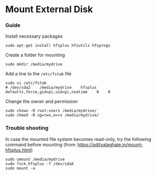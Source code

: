 # Mount External Disk

### Guide

Install necessary packages

    sudo apt-get install hfsplus hfsutils hfsprogs

Create a folder for mounting

    sudo mkdir /media/mydrive

Add a line to the <code>/etc/fstab</code> file

    sudo vi /etc/fstab
    # /dev/sda2    /media/mydrive    hfsplus defaults,force,gid=pi,uid=pi,noatime    0    0
    
Change the owner and permission 
    
    sudo chown -R root:users /media/mydrive/
    sudo chmod -R ug=rwx,o=rx /media/mydrive/

### Trouble shooting

In case the mounted file system becomes read-only, try the following command before mounting 
(from: https://adityalaghate.in/mount-hfsplus.html)

    sudo umount /media/mydrive
    sudo fsck.hfsplus -f /dev/sdaX
    sudo mount -a

